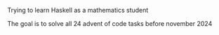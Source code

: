 Trying to learn Haskell as a mathematics student

The goal is to solve all 24 advent of code tasks before november 2024
